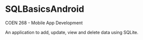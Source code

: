 # SQLBasicsAndroid
COEN 268 - Mobile App Development

An application to add, update, view and delete data using SQLite.
